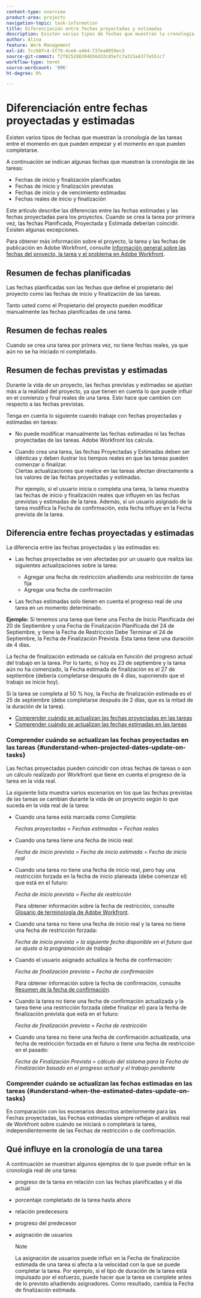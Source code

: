 ```yaml
---
content-type: overview
product-area: projects
navigation-topic: task-information
title: Diferenciación entre fechas proyectadas y estimadas
description: Existen varios tipos de fechas que muestran la cronología de las tareas entre el momento en que pueden empezar y el momento en que pueden completarse.
author: Alina
feature: Work Management
exl-id: 7cc68fc4-5f79-4ce6-a404-737ea8959ec3
source-git-commit: f2f825280204b56d2dc85efc7a315a4377e551c7
workflow-type: tm+mt
source-wordcount: '996'
ht-degree: 0%

---
```


# Diferenciación entre fechas proyectadas y estimadas

Existen varios tipos de fechas que muestran la cronología de las tareas entre el momento en que pueden empezar y el momento en que pueden completarse. 

A continuación se indican algunas fechas que muestran la cronología de las tareas:

* Fechas de inicio y finalización planificadas
* Fechas de inicio y finalización previstas
* Fechas de inicio y de vencimiento estimadas
* Fechas reales de inicio y finalización

Este artículo describe las diferencias entre las fechas estimadas y las fechas proyectadas para los proyectos. Cuando se crea la tarea por primera vez, las fechas Planificada, Proyectada y Estimada deberían coincidir. Existen algunas excepciones. 

Para obtener más información sobre el proyecto, la tarea y las fechas de publicación en Adobe Workfront, consulte [Información general sobre las fechas del proyecto, la tarea y el problema en Adobe Workfront](../../../workfront-basics/navigate-workfront/workfront-navigation/definitions-pti-dates.md).

## Resumen de fechas planificadas

Las fechas planificadas son las fechas que define el propietario del proyecto como las fechas de inicio y finalización de las tareas. 

Tanto usted como el Propietario del proyecto pueden modificar manualmente las fechas planificadas de una tarea.

## Resumen de fechas reales

Cuando se crea una tarea por primera vez, no tiene fechas reales, ya que aún no se ha iniciado ni completado.

## Resumen de fechas previstas y estimadas

Durante la vida de un proyecto, las fechas previstas y estimadas se ajustan más a la realidad del proyecto, ya que tienen en cuenta lo que puede influir en el comienzo y final reales de una tarea. Esto hace que cambien con respecto a las fechas previstas.

Tenga en cuenta lo siguiente cuando trabaje con fechas proyectadas y estimadas en tareas:

* No puede modificar manualmente las fechas estimadas ni las fechas proyectadas de las tareas. Adobe Workfront los calcula.
* Cuando crea una tarea, las fechas Proyectadas y Estimadas deben ser idénticas y deben ilustrar los tiempos reales en que las tareas pueden comenzar o finalizar.\
   Ciertas actualizaciones que realice en las tareas afectan directamente a los valores de las fechas proyectadas y estimadas. 

   Por ejemplo, si el usuario inicia o completa una tarea, la tarea muestra las fechas de inicio y finalización reales que influyen en las fechas previstas y estimadas de la tarea. Además, si un usuario asignado de la tarea modifica la Fecha de confirmación, esta fecha influye en la Fecha prevista de la tarea.

## Diferencia entre fechas proyectadas y estimadas

La diferencia entre las fechas proyectadas y las estimadas es:

* Las fechas proyectadas se ven afectadas por un usuario que realiza las siguientes actualizaciones sobre la tarea:

   * Agregar una fecha de restricción añadiendo una restricción de tarea fija
   * Agregar una fecha de confirmación

* Las fechas estimadas solo tienen en cuenta el progreso real de una tarea en un momento determinado.

**Ejemplo:** Si tenemos una tarea que tiene una Fecha de Inicio Planificada del 20 de Septiembre y una Fecha de Finalización Planificada del 24 de Septiembre, y tiene la Fecha de Restricción Debe Terminar el 24 de Septiembre, la Fecha de Finalización Prevista. Esta tarea tiene una duración de 4 días.

La fecha de finalización estimada se calcula en función del progreso actual del trabajo en la tarea. Por lo tanto, si hoy es 23 de septiembre y la tarea aún no ha comenzado, la Fecha estimada de finalización es el 27 de septiembre (debería completarse después de 4 días, suponiendo que el trabajo se inicie hoy).

Si la tarea se completa al 50 % hoy, la Fecha de finalización estimada es el 25 de septiembre (debe completarse después de 2 días, que es la mitad de la duración de la tarea).

* [Comprender cuándo se actualizan las fechas proyectadas en las tareas](#understand-when-projected-dates-update-on-tasks)
* [Comprender cuándo se actualizan las fechas estimadas en las tareas](#understand-when-the-estimated-dates-update-on-tasks)

### Comprender cuándo se actualizan las fechas proyectadas en las tareas {#understand-when-projected-dates-update-on-tasks}

Las fechas proyectadas pueden coincidir con otras fechas de tareas o son un cálculo realizado por Workfront que tiene en cuenta el progreso de la tarea en la vida real.

La siguiente lista muestra varios escenarios en los que las fechas previstas de las tareas se cambian durante la vida de un proyecto según lo que suceda en la vida real de la tarea:

* Cuando una tarea está marcada como Completa:

   *Fechas proyectadas = Fechas estimadas = Fechas reales*

* Cuando una tarea tiene una fecha de inicio real:

   *Fecha de inicio prevista = Fecha de inicio estimada = Fecha de inicio real*

* Cuando una tarea no tiene una fecha de inicio real, pero hay una restricción forzada en la fecha de inicio planeada (debe comenzar el) que está en el futuro:

   *Fecha de inicio prevista = Fecha de restricción*

   Para obtener información sobre la fecha de restricción, consulte [Glosario de terminología de Adobe Workfront](../../../workfront-basics/navigate-workfront/workfront-navigation/workfront-terminology-glossary.md).

* Cuando una tarea no tiene una fecha de inicio real y la tarea no tiene una fecha de restricción forzada:

   *Fecha de inicio prevista = la siguiente fecha disponible en el futuro que se ajuste a la programación de trabajo*

* Cuando el usuario asignado actualiza la fecha de confirmación:

   *Fecha de finalización prevista = Fecha de confirmación*

   Para obtener información sobre la fecha de confirmación, consulte [Resumen de la fecha de confirmación](../../../manage-work/projects/updating-work-in-a-project/overview-of-commit-dates.md).

* Cuando la tarea no tiene una fecha de confirmación actualizada y la tarea tiene una restricción forzada (debe finalizar el) para la fecha de finalización prevista que está en el futuro:

   *Fecha de finalización prevista = Fecha de restricción*

* Cuando una tarea no tiene una fecha de confirmación actualizada, una fecha de restricción forzada en el futuro o tiene una fecha de restricción en el pasado:

   *Fecha de Finalización Prevista = cálculo del sistema para la Fecha de Finalización basado en el progreso actual y el trabajo pendiente*

### Comprender cuándo se actualizan las fechas estimadas en las tareas {#understand-when-the-estimated-dates-update-on-tasks}

En comparación con los escenarios descritos anteriormente para las Fechas proyectadas, las Fechas estimadas siempre reflejan el análisis real de Workfront sobre cuándo se iniciará o completará la tarea, independientemente de las Fechas de restricción o de confirmación.

## Qué influye en la cronología de una tarea

A continuación se muestran algunos ejemplos de lo que puede influir en la cronología real de una tarea: 

* progreso de la tarea en relación con las fechas planificadas y el día actual
* porcentaje completado de la tarea hasta ahora
* relación predecesora
* progreso del predecesor
* asignación de usuarios

   >[!NOTE]
   >
   >La asignación de usuarios puede influir en la Fecha de finalización estimada de una tarea si afecta a la velocidad con la que se puede completar la tarea. Por ejemplo, si el tipo de duración de la tarea está impulsado por el esfuerzo, puede hacer que la tarea se complete antes de lo previsto añadiendo asignadores. Como resultado, cambia la Fecha de finalización estimada.
